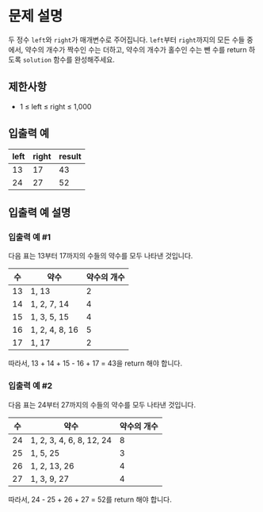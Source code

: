 # 문제 설명

두 정수 `left`와 `right`가 매개변수로 주어집니다. `left`부터 `right`까지의 모든 수들 중에서, 약수의 개수가 짝수인 수는 더하고, 약수의 개수가 홀수인 수는 뺀 수를 return 하도록 `solution` 함수를 완성해주세요.

## 제한사항
- 1 ≤ left ≤ right ≤ 1,000

## 입출력 예

| left | right | result |
|------|-------|--------|
| 13   | 17    | 43     |
| 24   | 27    | 52     |

## 입출력 예 설명

### 입출력 예 #1

다음 표는 13부터 17까지의 수들의 약수를 모두 나타낸 것입니다.

| 수   | 약수               | 약수의 개수 |
|------|--------------------|-------------|
| 13   | 1, 13              | 2           |
| 14   | 1, 2, 7, 14        | 4           |
| 15   | 1, 3, 5, 15        | 4           |
| 16   | 1, 2, 4, 8, 16     | 5           |
| 17   | 1, 17              | 2           |

따라서, 13 + 14 + 15 - 16 + 17 = 43을 return 해야 합니다.

### 입출력 예 #2

다음 표는 24부터 27까지의 수들의 약수를 모두 나타낸 것입니다.

| 수   | 약수               | 약수의 개수 |
|------|--------------------|-------------|
| 24   | 1, 2, 3, 4, 6, 8, 12, 24 | 8       |
| 25   | 1, 5, 25           | 3           |
| 26   | 1, 2, 13, 26       | 4           |
| 27   | 1, 3, 9, 27        | 4           |

따라서, 24 - 25 + 26 + 27 = 52를 return 해야 합니다.
